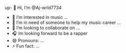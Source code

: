 up- 👋 Hi, I’m @Aj-wrld7734
- 👀 I’m interested in music ...
- 🌱 I’m in need of someone to help my music career ...
- 💞️ I’m looking to collaborate on ...
- 🎧 Im looking forward to be a rapper 
- 😄 Pronouns: ...
- ⚡ Fun fact: ...

<!---
Aj-wrld7734/Aj-wrld7734 is a ✨ special ✨ repository because its `README.md` (this file) appears on your GitHub profile.
You can click the Preview link to take a look at your changes.
--->
